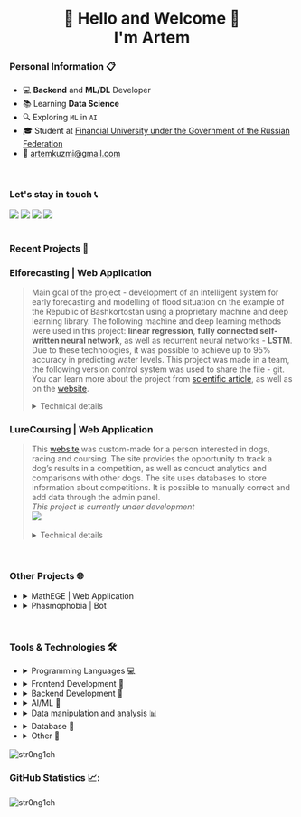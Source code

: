 <h1 align="center">👋 Hello and Welcome 👋 <br> I'm Artem</h1>

<h3 align="left"> Personal Information 📋</h3>

- 💻 **Backend** and **ML/DL** Developer
- 📚 Learning **Data Science**
- 🔍 Exploring `ML` in `AI`
- 🎓 Student at [Financial University under the Government of the Russian Federation](https://en.fa.ru/)
- 📧 artemkuzmi@gmail.com

<br>

<h3 align="left"> Let's stay in touch 📞</h3>
<div align="left">
  <a href="https://github.com/Str0ng1ch"><img src="https://img.shields.io/badge/Portfolio-000000?style=flat-square&logo=opsgenie&logoColor=ffffff"></a> 
  <a href="https://github.com/Str0ng1ch"><img src="https://img.shields.io/badge/Github-211F1F?style=flat-square&logo=GitHub&logoColor=ffffff"></a> 
  <a href="https://github.com/Str0ng1ch"><img src="https://img.shields.io/badge/Telegram-blue?style=flat-square&logo=Telegram&logoColor=ffffff"></a> 
  <a href="mailto:artemkuzmi@gmail.com"><img src="https://img.shields.io/badge/Email-red?style=flat-square&logo=Gmail&logoColor=ffffff"></a> 
</div>

<br>

<h3 align="left"> Recent Projects 🚀</h3>

### Elforecasting | Web Application
> Main goal of the project - development of an intelligent system for early forecasting and modelling of flood situation on the example of the Republic of Bashkortostan using a proprietary machine and deep learning library. The following machine and deep learning methods were used in this project: <b> linear regression</b>, <b> fully connected self-written neural network</b>, as well as recurrent neural networks - <b>LSTM</b>. Due to these technologies, it was possible to achieve up to 95% accuracy in predicting water levels. This project was made in a team, the following version control system was used to share the file - git. <br>
> You can learn more about the project from <a href="https://www.sciencedirect.com/science/article/abs/pii/S002216942400372X">scientific article</a>, as well as on the <a href="https://elforecasting.com/">website</a>.
> <br>
> <details close>
>  <summary>Technical details</summary>
>    <ul align="left" type="circle">
>      <li>
>        Programming language: <br> &emsp; <b> Java </b> <br>
>      </li>
>      <li>
>        Backend: <br> &emsp; <b> Spring (with ORM) </b><br>
>      </li>
>      <li>
>        ML/AI: <br> &emsp; <b> Own Neural Network (written in Java), PyTorch (LSTM), Scikit-learn (LinearRegression) </b><br>
>      </li>
>      <li>
>        Frontend: <br> &emsp; <b> HTML5, CSS3, JS, Bootstrap </b><br>
>      </li>
>      <li>
>        Database: <br> &emsp; <b> MySQL </b><br>
>      </li>
>      <li>
>        Other: <br> &emsp; <b> Git (on Github), Figma </b><br>
>      </li>
>    </ul>
> </details>
>

### LureCoursing | Web Application
> This <a href="http://lurecoursing.ru/">website</a> was custom-made for a person interested in dogs, racing and coursing. The site provides the opportunity to track a dog’s results in a competition, as well as conduct analytics and comparisons with other dogs. The site uses databases to store information about competitions. It is possible to manually correct and add data through the admin panel. <br>
<i>This project is currently under development</i>
> <br>
> <a href="https://github.com/Str0ng1ch/Coursing"><img src="https://img.shields.io/badge/LureCoursing-211F1F?style=flat-square&logo=GitHub&logoColor=ffffff"></a> 
> <br>
> <details close>
>  <summary>Technical details</summary>
>    <ul align="left" type="circle">
>      <li>
>        Programming language: <br> &emsp; <b> Python </b> <br>
>      </li>
>      <li>
>        Backend: <br> &emsp; <b> Flask (with RestAPI) </b><br>
>      </li>
>      <li>
>        Frontend: <br> &emsp; <b> HTML5, CSS3, JS, Bootstrap </b><br>
>      </li>
>      <li>
>        Database: <br> &emsp; <b> MySQL </b><br>
>      </li>
>      <li>
>        Other: <br> &emsp; <b> Git (on Github) </b><br>
>      </li>
>    </ul>
> </details>
>

<br>

<h3 align="left"> Other Projects 🌐</h3>

- <details close>
    <summary> MathEGE | Web Application </summary>
    
    > A university project in Django, aimed at studying the technology of this framework, as well as studying backend solutions, including registration and authorization, the process of testing backend code and also the frontend of frameworks (bootstrap). Work with databases for storing user data was implemented.
    > <br>
    > <a href="https://github.com/Str0ng1ch/MathEGE"><img src="https://img.shields.io/badge/MathEGE-211F1F?style=flat-square&logo=GitHub&logoColor=ffffff"></a> 
    > <br>
    > <details close>
    >  <summary>Technical details</summary>
    >    <ul align="left" type="circle">
    >      <li>
    >        Programming language: <br> &emsp; <b> Python </b> <br>
    >      </li>
    >      <li>
    >        Backend: <br> &emsp; <b> Django (with ORM) </b><br>
    >      </li>
    >      <li>
    >        Frontend: <br> &emsp; <b> HTML5, CSS3, JS, Bootstrap </b><br>
    >      </li>
    >      <li>
    >        Database: <br> &emsp; <b> MySQL </b><br>
    >      </li>
    >      <li>
    >        Other: <br> &emsp; <b> Git (on Github) </b><br>
    >      </li>
    >    </ul>
    > </details>
    
  </details>

- <details close>
    <summary> Phasmophobia | Bot </summary>
    
    > A small project to explore Python's capabilities in writing a bot for the computer game Phasmaphobia. The goal of this project was to create an automated program that would farm experience by entering the game, choosing a random ghost type, and finishing the game. Libraries for keyboard control, for image recognition and AHK script for rotating the camera inside the game were used. Added a function to keep statistics on the number of repetitions of the ghost type for better guessing.
    > <br>
    > <a href="https://github.com/Str0ng1ch/Phasmophobia"><img src="https://img.shields.io/badge/Phasmophobia-211F1F?style=flat-square&logo=GitHub&logoColor=ffffff"></a> 
    > <br>
    > <details close>
    >  <summary>Technical details</summary>
    >    <ul align="left" type="circle">
    >      <li>
    >        Programming language: <br> &emsp; <b> Python </b> <br>
    >      </li>
    >      <li>
    >        Other: <br> &emsp; <b> Git (on Github), AutoHotKey (for mouse movement) </b><br>
    >      </li>
    >    </ul>
    > </details>
    
  </details>

<br>

<h3 align="left">Tools & Technologies 🛠</h3>
<ul>
  <li>
    <details close>
      <summary>Programming Languages 💻</summary>
      <p align="left">
        <a href="https://www.python.org" target="_blank" rel="noreferrer"><img src="https://raw.githubusercontent.com/devicons/devicon/master/icons/python/python-original.svg" alt="python" width="40" height="40"/></a>
        <a href="https://developer.mozilla.org/en-US/docs/Web/JavaScript" target="_blank" rel="noreferrer"><img src="https://raw.githubusercontent.com/devicons/devicon/master/icons/javascript/javascript-original.svg" alt="javascript" width="40" height="40"/></a>
      </p>
    </details>
  </li>
  
  <li>
    <details close>
      <summary>Frontend Development 🎨</summary>
      <p align="left">
        <a href="https://www.w3.org/html/" target="_blank" rel="noreferrer"><img src="https://raw.githubusercontent.com/devicons/devicon/master/icons/html5/html5-original-wordmark.svg" alt="html5" width="40" height="40"/></a>
        <a href="https://www.w3schools.com/css/" target="_blank" rel="noreferrer"><img src="https://raw.githubusercontent.com/devicons/devicon/master/icons/css3/css3-original-wordmark.svg" alt="css3" width="40" height="40"/></a>
        <a href="https://getbootstrap.com" target="_blank" rel="noreferrer"><img src="https://raw.githubusercontent.com/devicons/devicon/master/icons/bootstrap/bootstrap-plain-wordmark.svg" alt="bootstrap" width="40" height="40"/></a>
        <a href="https://developer.mozilla.org/en-US/docs/Web/JavaScript" target="_blank" rel="noreferrer"><img src="https://raw.githubusercontent.com/devicons/devicon/master/icons/javascript/javascript-original.svg" alt="javascript" width="40" height="40"/></a>
      </p>
    </details>
  </li>
  
  <li>
    <details close>
      <summary>Backend Development 🔧</summary>
      <p align="left">
        <a href="https://www.python.org" target="_blank" rel="noreferrer"><img src="https://raw.githubusercontent.com/devicons/devicon/master/icons/python/python-original.svg" alt="python" width="40" height="40"/></a>
        <a href="https://www.djangoproject.com/" target="_blank" rel="noreferrer"><img src="https://cdn.worldvectorlogo.com/logos/django.svg" alt="django" width="40" height="40"/></a>
        <a href="https://flask.palletsprojects.com/" target="_blank" rel="noreferrer"><img src="https://www.vectorlogo.zone/logos/pocoo_flask/pocoo_flask-icon.svg" alt="flask" width="40" height="40"/></a>
      </p>
    </details>
  </li>
  
  <li>
    <details close>
      <summary>AI/ML 🤖</summary>
      <p align="left">
        <a href="https://www.python.org" target="_blank" rel="noreferrer"><img src="https://raw.githubusercontent.com/devicons/devicon/master/icons/python/python-original.svg" alt="python" width="40" height="40"/></a>
        <a href="https://pytorch.org/" target="_blank" rel="noreferrer"><img src="https://www.vectorlogo.zone/logos/pytorch/pytorch-icon.svg" alt="pytorch" width="40" height="40"/></a>
        <a href="https://www.tensorflow.org" target="_blank" rel="noreferrer"><img src="https://www.vectorlogo.zone/logos/tensorflow/tensorflow-icon.svg" alt="tensorflow" width="40" height="40"/></a>
        <a href="https://scikit-learn.org/" target="_blank" rel="noreferrer"> <img src="https://upload.wikimedia.org/wikipedia/commons/0/05/Scikit_learn_logo_small.svg" alt="scikit_learn" width="40" height="40"/> </a>
      </p>
    </details>
  </li>

   <li>
    <details close>
      <summary>Data manipulation and analysis 📊</summary>
      <p align="left">
        <a href="https://www.python.org" target="_blank" rel="noreferrer"><img src="https://raw.githubusercontent.com/devicons/devicon/master/icons/python/python-original.svg" alt="python" width="40" height="40"/></a>
        <a href="https://pandas.pydata.org/" target="_blank" rel="noreferrer"><img src="https://raw.githubusercontent.com/devicons/devicon/2ae2a900d2f041da66e950e4d48052658d850630/icons/pandas/pandas-original.svg" alt="pandas" width="40" height="40"/></a>
        <a href="https://seaborn.pydata.org/" target="_blank" rel="noreferrer"><img src="https://seaborn.pydata.org/_images/logo-mark-lightbg.svg" alt="seaborn" width="40" height="40"/></a>
      </p>
    </details>
  </li>

  <li>
    <details close>
      <summary>Database 💽</summary>
      <p align="left">
        <a href="https://www.mysql.com/" target="_blank" rel="noreferrer"><img src="https://raw.githubusercontent.com/devicons/devicon/master/icons/mysql/mysql-original-wordmark.svg" alt="mysql" width="40" height="40"/></a>
      </p>
    </details>
  </li>

  <li>
    <details close>
      <summary>Other 📂</summary>
      <p align="left">
        <a href="https://git-scm.com/" target="_blank" rel="noreferrer"><img src="https://www.vectorlogo.zone/logos/git-scm/git-scm-icon.svg" alt="git" width="40" height="40"/></a>
      </p>
    </details>
  </li>
</ul>
<img align="center" src="https://github-readme-stats.vercel.app/api/top-langs?username=str0ng1ch&show_icons=true&locale=en&layout=compact" alt="str0ng1ch"/>

<br>
<h3 align="left">GitHub Statistics 📈:</h3>
<img align="center" src="https://github-readme-streak-stats.herokuapp.com/?user=str0ng1ch&" alt="str0ng1ch"/>
